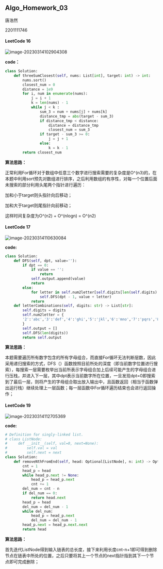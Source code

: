 ## AIgo_Homework_03

唐浩然 

2201111746



#### LeetCode 16

![image-20230314102904308](C:\Users\Tinker\AppData\Roaming\Typora\typora-user-images\image-20230314102904308.png)

**code：**

```python
class Solution:
    def threeSumClosest(self, nums: List[int], target: int) -> int:
        nums.sort()
        closest_num = 0
        distance = 1e9
        for i, num in enumerate(nums):
            j = i + 1 
            k = len(nums) - 1
            while j < k :
                sum_3 = num + nums[j] + nums[k]
                distance_tmp = abs(target - sum_3)
                if distance_tmp < distance:
                    distance = distance_tmp
                    closest_num = sum_3
                if target - sum_3 >= 0:
                    j = j + 1
                else:
                    k = k - 1
        return closest_num 
```

**算法思路：**

正常利用For循环对于数组中任意三个数字进行搜索需要的复杂度是O^(n3)的，在本题中利用sort预先对数组进行排序，之后利用数组的有序性，对每一个位置后面未搜索的部分利用头尾两个指针进行遍历：

加和小于target则头指针向后移动；

加和大于target则尾指针向前移动；

这样时间复杂度为O^(n2) + O^(nlogn) = O^(n2)

#### LeetCode 17

![image-20230314110630084](C:\Users\Tinker\AppData\Roaming\Typora\typora-user-images\image-20230314110630084.png)

**code:**

```python
class Solution:
    def DFS(self, dpt, value=''):
        if dpt == 0:
            if value == '':
                return
            self.output.append(value)
            return
        else:
            for letter in self.num2letter[self.digits[len(self.digits) - dpt]]:
                self.DFS(dpt - 1, value + letter)
            return
    def letterCombinations(self, digits: str) -> List[str]:
        self.digits = digits
        self.num2letter = {
        '2':'abc','3':'def','4':'ghi','5':'jkl','6':'mno','7':'pqrs','8':'tuv','9':'wxyz'
        }
        self.output = []
        self.DFS(len(digits))
        return self.output
```

**算法思路：**

本题需要遍历所有数字包含的所有字母组合，而直接For循环无法判断层数，因此采用递归搜索的方式，DFS（）函数按照目前所处的深度（即当前数字位置进行搜索），每搜索一层需要枚举出当前所表示字母组合加上后续可能产生的字母组合进行压栈，并进入下一层，其中dpt表示当前数字所在位置，一旦发现dpt=0即搜索到了最后一层，则将产生的字母组合取出放入输出中，且函数返回（相当于函数弹出运行栈）继续处理上一层函数；每一层函数中For循环遍历结束也会进行返回操作；

#### LeetCode 19

![image-20230314112705369](C:\Users\Tinker\AppData\Roaming\Typora\typora-user-images\image-20230314112705369.png)

**code:**

```python
# Definition for singly-linked list.
# class ListNode:
#     def __init__(self, val=0, next=None):
#         self.val = val
#         self.next = next
class Solution:
    def removeNthFromEnd(self, head: Optional[ListNode], n: int) -> Optional[ListNode]:
        cnt = 1
        head_p = head
        while head_p.next != None:
            head_p = head_p.next
            cnt += 1
        del_num = cnt - n
        if del_num == 0:
            return head.next
        head_p = head
        del_num = del_num - 1
        while del_num:
            head_p = head_p.next
            del_num = del_num - 1
        head_p.next = head_p.next.next
        return head
```

**算法思路：**

首先迭代ListNode得到输入链表的总长度，接下来利用长度cnt-n+1即可得到删除节点在链表中所处的位置，之后只要将其上一个节点的next指针指到其下一个节点即可完成删除；
